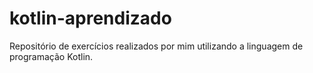 # kotlin-aprendizado
Repositório de exercícios realizados por mim utilizando a linguagem de programação Kotlin.
